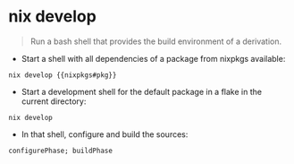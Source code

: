 # nix develop

> Run a bash shell that provides the build environment of a derivation.

- Start a shell with all dependencies of a package from nixpkgs available:

`nix develop {{nixpkgs#pkg}}`

- Start a development shell for the default package in a flake in the current directory:

`nix develop`

- In that shell, configure and build the sources:

`configurePhase; buildPhase`
